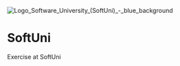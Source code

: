 ![Logo_Software_University_(SoftUni)_-_blue_background](https://user-images.githubusercontent.com/78408524/170858682-18a0cd86-3ff3-495c-b66f-e4bd138cf6da.png)
# SoftUni
Exercise at SoftUni
